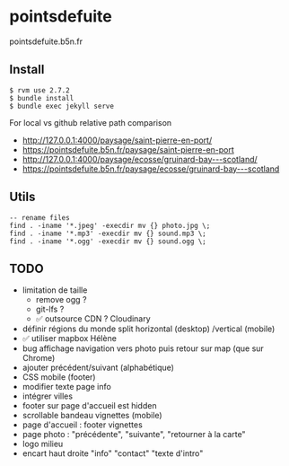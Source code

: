 # pointsdefuite

pointsdefuite.b5n.fr

## Install

```
$ rvm use 2.7.2
$ bundle install
$ bundle exec jekyll serve
```

For local vs github relative path comparison

- http://127.0.0.1:4000/paysage/saint-pierre-en-port/
- https://pointsdefuite.b5n.fr/paysage/saint-pierre-en-port
- http://127.0.0.1:4000/paysage/ecosse/gruinard-bay---scotland/
- https://pointsdefuite.b5n.fr/paysage/ecosse/gruinard-bay---scotland

## Utils

```
-- rename files
find . -iname '*.jpeg' -execdir mv {} photo.jpg \;
find . -iname '*.mp3' -execdir mv {} sound.mp3 \;
find . -iname '*.ogg' -execdir mv {} sound.ogg \;
```

## TODO

- limitation de taille
  - remove ogg ?
  - git-lfs ?
  - ✅ outsource CDN ? Cloudinary
- définir régions du monde split horizontal (desktop) /vertical (mobile)
- ✅ utiliser mapbox Hélène
- bug affichage navigation vers photo puis retour sur map (que sur Chrome)
- ajouter précédent/suivant (alphabétique)
- CSS mobile (footer)
- modifier texte page info
- intégrer villes
- footer sur page d'accueil est hidden
- scrollable bandeau vignettes (mobile)
- page d'accueil : footer vignettes
- page photo : "précédente", "suivante", "retourner à la carte"
- logo milieu
- encart haut droite "info" "contact" "texte d'intro"
